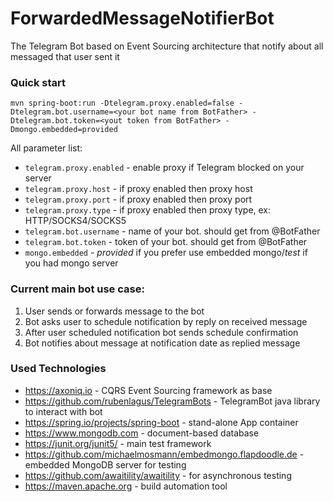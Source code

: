 # ForwardedMessageNotifierBot
The Telegram Bot based on Event Sourcing architecture that notify about all messaged that user sent it

### Quick start

`mvn spring-boot:run -Dtelegram.proxy.enabled=false -Dtelegram.bot.username=<your bot name from BotFather> -Dtelegram.bot.token=<yout token from BotFather> -Dmongo.embedded=provided`

All parameter list:
* `telegram.proxy.enabled` - enable proxy if Telegram blocked on your server
* `telegram.proxy.host` - if proxy enabled then proxy host
* `telegram.proxy.port` - if proxy enabled then proxy port
* `telegram.proxy.type` - if proxy enabled then proxy type, ex: HTTP/SOCKS4/SOCKS5
* `telegram.bot.username` - name of your bot. should get from @BotFather
* `telegram.bot.token` - token of your bot. should get from @BotFather
* `mongo.embedded` - *provided* if you prefer use embedded mongo/*test* if you had mongo server

### Current main bot use case:
1. User sends or forwards message to the bot
2. Bot asks user to schedule notification by reply on received message
3. After user scheduled notification bot sends schedule confirmation
4. Bot notifies about message at notification date as replied message 

### Used Technologies
* https://axoniq.io - CQRS Event Sourcing framework as base
* https://github.com/rubenlagus/TelegramBots - TelegramBot java library to interact with bot
* https://spring.io/projects/spring-boot - stand-alone App container
* https://www.mongodb.com - document-based database
* https://junit.org/junit5/ - main test framework
* https://github.com/michaelmosmann/embedmongo.flapdoodle.de - embedded MongoDB server for testing
* https://github.com/awaitility/awaitility - for asynchronous testing
* https://maven.apache.org - build automation tool

 
